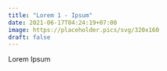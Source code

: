 ```yaml
---
title: "Lorem 1 - Ipsum"
date: 2021-06-17T04:24:19+07:00
image: https://placeholder.pics/svg/320x160
draft: false
---
```


Lorem Ipsum